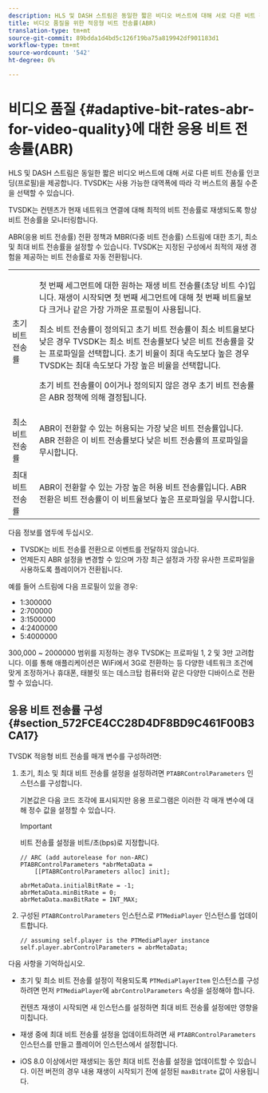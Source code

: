 ```yaml
---
description: HLS 및 DASH 스트림은 동일한 짧은 비디오 버스트에 대해 서로 다른 비트 전송률 인코딩(프로필)을 제공합니다. TVSDK는 사용 가능한 대역폭에 따라 각 버스트의 품질 수준을 선택할 수 있습니다.
title: 비디오 품질을 위한 적응형 비트 전송률(ABR)
translation-type: tm+mt
source-git-commit: 89bdda1d4bd5c126f19ba75a819942df901183d1
workflow-type: tm+mt
source-wordcount: '542'
ht-degree: 0%

---
```



# 비디오 품질 {#adaptive-bit-rates-abr-for-video-quality}에 대한 응용 비트 전송률(ABR)

HLS 및 DASH 스트림은 동일한 짧은 비디오 버스트에 대해 서로 다른 비트 전송률 인코딩(프로필)을 제공합니다. TVSDK는 사용 가능한 대역폭에 따라 각 버스트의 품질 수준을 선택할 수 있습니다.

TVSDK는 컨텐츠가 현재 네트워크 연결에 대해 최적의 비트 전송률로 재생되도록 항상 비트 전송률을 모니터링합니다.

ABR(응용 비트 전송률) 전환 정책과 MBR(다중 비트 전송률) 스트림에 대한 초기, 최소 및 최대 비트 전송률을 설정할 수 있습니다. TVSDK는 지정된 구성에서 최적의 재생 경험을 제공하는 비트 전송률로 자동 전환됩니다.

<table id="table_AF838E082235406AA359BF1C1A77F85F"> 
 <tbody> 
  <tr> 
   <td colname="col01"> 초기 비트 전송률 </td> 
   <td colname="col2"> <p>첫 번째 세그먼트에 대한 원하는 재생 비트 전송률(초당 비트 수)입니다. 재생이 시작되면 첫 번째 세그먼트에 대해 첫 번째 비트율보다 크거나 같은 가장 가까운 프로필이 사용됩니다. </p> <p> 최소 비트 전송률이 정의되고 초기 비트 전송률이 최소 비트율보다 낮은 경우 TVSDK는 최소 비트 전송률보다 낮은 비트 전송률을 갖는 프로파일을 선택합니다. 초기 비율이 최대 속도보다 높은 경우 TVSDK는 최대 속도보다 가장 높은 비율을 선택합니다. </p> <p>초기 비트 전송률이 0이거나 정의되지 않은 경우 초기 비트 전송률은 ABR 정책에 의해 결정됩니다. </p> </td> 
  </tr> 
  <tr> 
   <td colname="col01"> 최소 비트 전송률 </td> 
   <td colname="col2"> <p>ABR이 전환할 수 있는 허용되는 가장 낮은 비트 전송률입니다. ABR 전환은 이 비트 전송률보다 낮은 비트 전송률의 프로파일을 무시합니다. </p> </td> 
  </tr> 
  <tr> 
   <td colname="col01"> 최대 비트 전송률 </td> 
   <td colname="col2"> <p>ABR이 전환할 수 있는 가장 높은 허용 비트 전송률입니다. ABR 전환은 비트 전송률이 이 비트율보다 높은 프로파일을 무시합니다. </p> </td> 
  </tr> 
 </tbody> 
</table>

다음 정보를 염두에 두십시오.

* TVSDK는 비트 전송률 전환으로 이벤트를 전달하지 않습니다.
* 언제든지 ABR 설정을 변경할 수 있으며 가장 최근 설정과 가장 유사한 프로파일을 사용하도록 플레이어가 전환됩니다.

예를 들어 스트림에 다음 프로필이 있을 경우:

* 1:300000
* 2:700000
* 3:1500000
* 4:2400000
* 5:4000000

300,000 ~ 2000000 범위를 지정하는 경우 TVSDK는 프로파일 1, 2 및 3만 고려합니다. 이를 통해 애플리케이션은 WiFi에서 3G로 전환하는 등 다양한 네트워크 조건에 맞게 조정하거나 휴대폰, 태블릿 또는 데스크탑 컴퓨터와 같은 다양한 디바이스로 전환할 수 있습니다.

## 응용 비트 전송률 구성 {#section_572FCE4CC28D4DF8BD9C461F00B3CA17}

TVSDK 적응형 비트 전송률 매개 변수를 구성하려면:

1. 초기, 최소 및 최대 비트 전송률 설정을 설정하려면 `PTABRControlParameters` 인스턴스를 구성합니다.

   기본값은 다음 코드 조각에 표시되지만 응용 프로그램은 이러한 각 매개 변수에 대해 정수 값을 설정할 수 있습니다.

   >[!IMPORTANT]
   >
   >비트 전송률 설정을 비트/초(bps)로 지정합니다.

   ```
   // ARC (add autorelease for non-ARC) 
   PTABRControlParameters *abrMetaData =  
       [[PTABRControlParameters alloc] init];  
   
   abrMetaData.initialBitRate = -1; 
   abrMetaData.minBitRate = 0; 
   abrMetaData.maxBitRate = INT_MAX;
   ```

1. 구성된 `PTABRControlParameters` 인스턴스로 `PTMediaPlayer` 인스턴스를 업데이트합니다.

   ```
   // assuming self.player is the PTMediaPlayer instance 
   self.player.abrControlParameters = abrMetaData;
   ```

다음 사항을 기억하십시오.

* 초기 및 최소 비트 전송률 설정이 적용되도록 `PTMediaPlayerItem` 인스턴스를 구성하려면 먼저 `PTMediaPlayer`에 `abrControlParameters` 속성을 설정해야 합니다.

   컨텐츠 재생이 시작되면 새 인스턴스를 설정하면 최대 비트 전송률 설정에만 영향을 미칩니다.

* 재생 중에 최대 비트 전송률 설정을 업데이트하려면 새 `PTABRControlParameters` 인스턴스를 만들고 플레이어 인스턴스에서 설정합니다.
* iOS 8.0 이상에서만 재생되는 동안 최대 비트 전송률 설정을 업데이트할 수 있습니다. 이전 버전의 경우 내용 재생이 시작되기 전에 설정된 `maxBitrate` 값이 사용됩니다.
